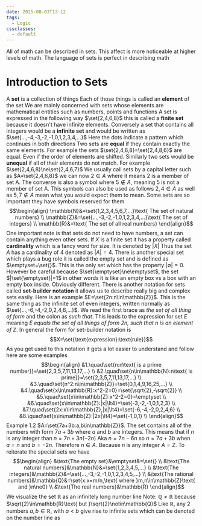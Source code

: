```yaml
---
date: 2025-08-03T13:12
tags:
  - Logic
cssclasses:
  - default
---
```

All of math can be described in sets. This affect is more noticeable at higher levels of math. The language of sets is perfect in describing math

# Introduction to Sets
A **set** is a collection of things
Each of those things is called an **element** of the set
We are mainly concerned with sets whose elements are mathematical entities such as numbers, points and functions
A set is expressed in the following way $\set{2,4,6,8}$ this is called a **finite set** because it doesn't have infinite elements. Conversely a set that contains all integers would be a **infinite set** and would be written as $\set{...,-4,-3,-2,-1,0,1,2,3,4,...}$
Here the dots indicate a pattern which continues in both directions
Two sets are **equal** if they contain exactly the same elements. For example the sets $\set{2,4,6,8}=\set{2,4,8,6}$ are equal. Even if the order of elements are shifted. Similarly two sets would be **unequal** if all of their elements do not match. For example $\set{2,4,6,8}\ne\set{2,4,6,7}$ 
We usually call sets by a capital letter such as $A=\set{2,4,6,8}$ we can now $2\in A$ where it means 2 is a member of set A. The converse is also a symbol where $5\notin A$, meaning 5 is not a member of set A. This symbols can also be used as follows $2,4\in A$ as well as $5,7\notin A$ mean what you would expect them to mean.
Some sets are so important they have symbols reserved for them
$$\begin{align}
\mathbb{N}&=\set{1,2,3,4,5,6,7,...}\text{ The set of natural numbers} \\
\mathbb{Z}&=\set{...,-3,-2,-1,0,1,2,3,4,...}\text{ The set of integers} \\
\mathbb{R}&=\text{ The set of all real numbers}
\end{align}$$
One important note is that sets do not need to have numbers, a set can contain anything even other sets.
If $X$ is a finite set it has a property called **cardinality** which is a fancy word for size. It is denoted by $|X|$ Thus the set $A$ has a cardinality of 4 denoted as $|A|=4$. There is another special set which plays a bug role it is called the empty set and is defined as $\emptyset=\set{}$. This is the only set which has the property $|\emptyset|=0$. However be careful because $\set{\emptyset}\ne\emptyset$, the set $|\set{\emptyset}|=1$ in other words it is like an empty box vs a box with an empty box inside. Obviously different.
There is another notation for sets called **set-builder notation** it allows us to describe really big and complex sets easily. Here is an example $E=\set{2n:n\in\mathbb{Z}}$. This is the same thing as the infinite set of even integers, written normally as $\set{...,-6,-4,-2,0,2,4,6,...}$. We read the first brace as *the set of all thing of form* and the colon as *such that*. This leads to the expression for set $E$ meaning *E equals the set of all things of form $2n$, such that $n$ is an element of $\mathbb{Z}$*. In general the form for set-builder notation is $$X=\set{\text{expression}:\text{rule}}$$
As you get used to this notation it gets a lot easier to understand and follow here are some examples
$$\begin{align}
&1.\quad\set{n:n\text{ is a prime number}}=\set{2,3,5,7,11,13,17,...} \\
&2.\quad\set{n\in\mathbb{N}:n\text{ is prime}}=\set{2,3,5,7,11,13,17,...} \\
&3.\quad\set{n^2:n\in\mathbb{Z}}=\set{0,1,4,9,16,25,...} \\
&4.\quad\set{x\in\mathbb{R}:x^2-2=0}=\set{\sqrt{2},-\sqrt{2}} \\
&5.\quad\set{x\in\mathbb{Z}:x^2-2=0}=\emptyset \\
&6.\quad\set{x\in\mathbb{Z}:|x|\lt4}=\set{-3,-2,-1,0,1,2,3} \\
&7.\quad\set{2x:x\in\mathbb{Z},|x|\lt4}=\set{-6,-4,-2,0,2,4,6} \\
&8.\quad\set{x\in\mathbb{Z}:|2x|\lt4}=\set{-1,0,1} \\
\end{align}$$
Example 1.2
$A=\set{7a+3b:a,b\in\mathbb{Z}}$.
The set contains all of the numbers with form $7a+3b$ where $a$ and $b$ are integers. This means that if $n$ is any integer than $n=7n+3n(-2n)$ Aka $n=7n-6n$ so $n=7a+3b$ when $a=n$ and $b=-2n$. Therefore $n\in A$. Because $n$ is any integer $A=\mathbb{Z}$. 
To reiterate the special sets we have
$$\begin{align}
&\text{The empty set}&\emptyset&=\set{} \\
&\text{The natural numbers}&\mathbb{N}&=\set{1,2,3,4,5,...} \\
&\text{The integers}&\mathbb{Z}&=\set{...,-3,-2,-1,0,1,2,3,4,5,...} \\
&\text{The rational numbers}&\mathbb{Q}&=\set{x:x=m/n,\text{ where }m,n\in\mathbb{Z}\text{ and }n\ne0} \\
&\text{The real numbers}&\mathbb{R}
\end{align}$$
We visualize the set $\mathbb{R}$ as an infinitely long number line
Note: $\mathbb{Q}\ne\mathbb{R}$ because $\sqrt{2}\in\mathbb{R}\text{ but }\sqrt{2}\notin\mathbb{Q}$
Like $\mathbb{R}$, any 2 numbers $a,b\in\mathbb{R}$, with $a<b$ give rise to infinite sets which can be denoted on the number line as 